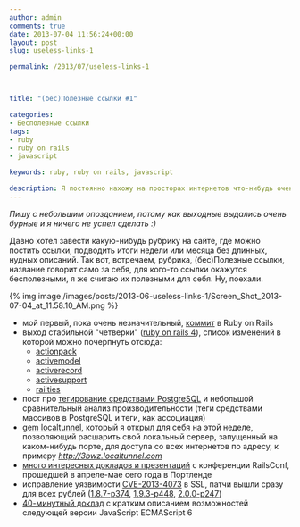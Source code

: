 ```yaml
---
author: admin
comments: true
date: 2013-07-04 11:56:24+00:00
layout: post
slug: useless-links-1

permalink: /2013/07/useless-links-1



title: "(бес)Полезные ссылки #1"

categories:
- Бесполезные ссылки
tags:
- ruby
- ruby on rails
- javascript

keywords: ruby, ruby on rails, javascript

description: Я постоянно нахожу на просторах интернетов что-нибудь очень интересное, связанное с темой программирования и околопрограммерское тоже. Поэтому я решил делиться этими "знаниями" с общественностью, авось, еще кому пригодится :)
---
```


*Пишу с небольшим опозданием, потому как выходные выдались очень бурные и я ничего не успел сделать :)*

Давно хотел завести какую-нибудь рубрику на сайте, где можно постить ссылки, подводить итоги недели или месяца без длинных, нудных описаний. Так вот, встречаем, рубрика, (бес)Полезные ссылки, название говорит само за себя, для кого-то ссылки окажутся бесполезными, я же считаю их полезными для себя. Ну, поехали. <!--more-->

{% img image /images/posts/2013-06-useless-links-1/Screen_Shot_2013-07-04_at_11.58.10_AM.png %}

* мой первый, пока очень незначительный, [коммит](https://github.com/rails/rails/pull/11098) в Ruby on Rails
* выход стабильной "четверки" ([ruby on rails 4](http://weblog.rubyonrails.org/2013/6/25/Rails-4-0-final/)), список изменений в которой можно почерпнуть отсюда:
  * [actionpack](https://github.com/rails/rails/blob/v4.0.0/actionpack/CHANGELOG.md)
  * [activemodel](https://github.com/rails/rails/blob/v4.0.0/activemodel/CHANGELOG.md)
  * [activerecord](https://github.com/rails/rails/blob/v4.0.0/activerecord/CHANGELOG.md)
  * [activesupport](https://github.com/rails/rails/blob/v4.0.0/activesupport/CHANGELOG.md)
  * [railties](https://github.com/rails/rails/blob/v4.0.0/railties/CHANGELOG.md)
* пост про [тегирование средствами PostgreSQL](http://www.bthlabs.pl/post/fun_with_postgresql_tagging_blog_posts.html) и небольшой сравнительный анализ производительности (теги средствами массивов в PostgreSQL и теги, как ассоциация)
* [gem localtunnel](http://progrium.com/localtunnel/), который я открыл для себя на этой неделе, позволяющий расшарить свой локальный сервер, запущенный на каком-нибудь порте, для доступа со всех интернетов по адресу, к примеру *http://3bwz.localtunnel.com*
* [много интересных докладов и презентаций](http://www.railsconf.com/2013/talks) с конференции RailsConf, прошедшей в апреле-мае сего года в Портленде
* исправление уязвимости [CVE-2013-4073](http://www.ruby-lang.org/en/news/2013/06/27/hostname-check-bypassing-vulnerability-in-openssl-client-cve-2013-4073/) в SSL, патчи вышли сразу для всех рублей ([1.8.7-p374](http://www.ruby-lang.org/en/news/2013/06/27/ruby-1-8-7-p374-is-released/), [1.9.3-p448](http://www.ruby-lang.org/en/news/2013/06/27/ruby-1-9-3-p448-is-released/), [2.0.0-p247](http://www.ruby-lang.org/en/news/2013/06/27/ruby-2-0-0-p247-is-released/))
* [40-минутный доклад](http://vimeo.com/68716827) с кратким описанием возможностей следующей версии JavaScript ECMAScript 6
